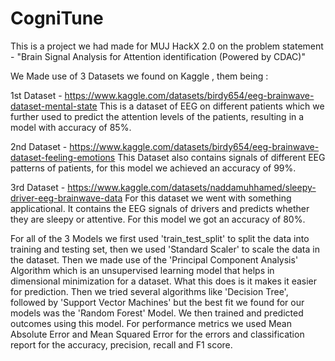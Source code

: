 # CogniTune

This is a project we had made for MUJ HackX 2.0 on the problem statement - "Brain Signal Analysis for Attention identification (Powered by CDAC)"

We Made use of 3 Datasets we found on Kaggle , them being :

1st Dataset - https://www.kaggle.com/datasets/birdy654/eeg-brainwave-dataset-mental-state 
This is a dataset of EEG on different patients which we further used to predict the attention levels of the patients, resulting in a model with accuracy of 85%.

2nd Dataset - https://www.kaggle.com/datasets/birdy654/eeg-brainwave-dataset-feeling-emotions
This Dataset also contains signals of different EEG patterns of patients, for this model we achieved an accuracy of 99%.

3rd Dataset - https://www.kaggle.com/datasets/naddamuhhamed/sleepy-driver-eeg-brainwave-data
For this dataset we went with something applicational. It contains the EEG signals of drivers and predicts whether they are sleepy or attentive. For this model we got an accuracy of 80%.

For all of the 3 Models we first used 'train_test_split' to split the data into training and testing set, then we used 'Standard Scaler' to scale the data in the dataset. Then we made use of the 'Principal Component Analysis' Algorithm which is an unsupervised learning model that helps in dimensional minimization for a dataset. What this does is it makes it easier for prediction. Then we tried several algorithms like 'Decision Tree', followed by 'Support Vector Machines' but the best fit we found for our models was the 'Random Forest' Model. We then trained and predicted outcomes using this model. For performance metrics we used Mean Absolute Error and Mean Squared Error for the errors and classification report for the accuracy, precision, recall and F1 score.
